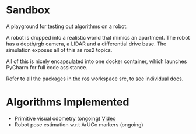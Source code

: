 # Sandbox
A playground for testing out algorithms on a robot.

A robot is dropped into a realistic world that mimics an apartment.
The robot has a depth/rgb camera, a LIDAR and a differential drive base.
The simulation exposes all of this as ros2 topics.

All of this is nicely encapsulated into one docker container, which launches PyCharm for full code assistance.

Refer to all the packages in the ros workspace src, to see individual docs.

# Algorithms Implemented
* Primitive visual odometry (ongoing) [Video](https://drive.google.com/file/d/1AzDaz9ERiqZGXREHXc0hbzQmHyg_6-aH/view?usp=sharing)
* Robot pose estimation w.r.t ArUCo markers (ongoing)